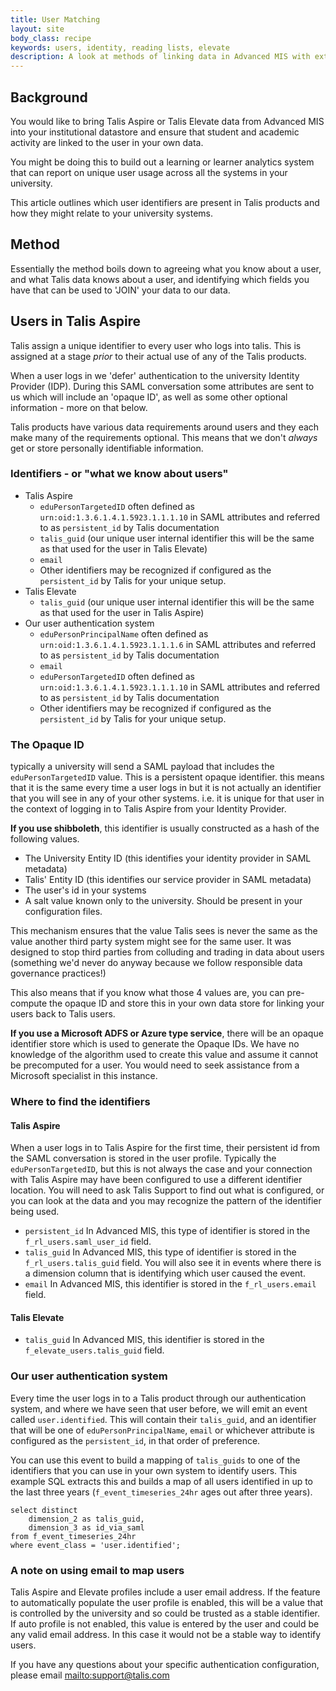 ```yaml
---
title: User Matching
layout: site
body_class: recipe
keywords: users, identity, reading lists, elevate
description: A look at methods of linking data in Advanced MIS with external systems
---
```


## Background

You would like to bring Talis Aspire or Talis Elevate data from Advanced MIS into your institutional datastore and ensure that student and academic activity are linked to the user in your own data.

You might be doing this to build out a learning or learner analytics system that can report on unique user usage across all the systems in your university.

This article outlines which user identifiers are present in Talis products and how they might relate to your university systems.

## Method

Essentially the method boils down to agreeing what you know about a user, and what Talis data knows about a user, and identifying which fields you have that can be used to 'JOIN' your data to our data.

## Users in Talis Aspire

Talis assign a unique identifier to every user who logs into talis.  This is assigned at a stage _prior_ to their actual use of any of the Talis products.

When a user logs in we 'defer' authentication to the university Identity Provider (IDP). During this SAML conversation some attributes are sent to us which will include an 'opaque ID', as well as some other optional information - more on that below.

Talis products have various data requirements around users and they each make many of the requirements optional. This means that we don't _always_ get or store personally identifiable information.

### Identifiers - or "what we know about users"

* Talis Aspire
  * `eduPersonTargetedID` often defined as `urn:oid:1.3.6.1.4.1.5923.1.1.1.10` in SAML attributes and referred to as `persistent_id` by Talis documentation
  * `talis_guid` (our unique user internal identifier this will be the same as that used for the user in Talis Elevate)
  * `email`
  * Other identifiers may be recognized if configured as the `persistent_id` by Talis for your unique setup.
* Talis Elevate
  * `talis_guid` (our unique user internal identifier this will be the same as that used for the user in Talis Aspire)
* Our user authentication system
  * `eduPersonPrincipalName` often defined as `urn:oid:1.3.6.1.4.1.5923.1.1.1.6` in SAML attributes and referred to as `persistent_id` by Talis documentation
  * `email`
  * `eduPersonTargetedID` often defined as `urn:oid:1.3.6.1.4.1.5923.1.1.1.10` in SAML attributes and referred to as `persistent_id` by Talis documentation
  * Other identifiers may be recognized if configured as the `persistent_id` by Talis for your unique setup.

### The Opaque ID

typically a university will send a SAML payload that includes the `eduPersonTargetedID` value. This is a persistent opaque identifier. this means that it is the same every time a user logs in but it is not actually an identifier that you will see in any of your other systems. i.e. it is unique for that user in the context of logging in to Talis Aspire from your Identity Provider.

__If you use shibboleth__, this identifier is usually constructed as a hash of the following values.

* The University Entity ID (this identifies your identity provider in SAML metadata)
* Talis' Entity ID (this identifies our service provider in SAML metadata)
* The user's id in your systems
* A salt value known only to the university. Should be present in your configuration files.

This mechanism ensures that the value Talis sees is never the same as the value another third party system might see for the same user. It was designed to stop third parties from colluding and trading in data about users (something we'd never do anyway because we follow responsible data governance practices!)

This also means that if you know what those 4 values are, you can pre-compute the opaque ID and store this in your own data store for linking your users back to Talis users.

__If you use a Microsoft ADFS or Azure type service__, there will be an opaque identifier store which is used to generate the Opaque IDs. We have no knowledge of the algorithm used to create this value and assume it cannot be precomputed for a user. You would need to seek assistance from a Microsoft specialist in this instance.

### Where to find the identifiers

#### Talis Aspire

When a user logs in to Talis Aspire for the first time, their persistent id from the SAML conversation is stored in the user profile. Typically the `eduPersonTargetedID`, but this is not always the case and your connection with Talis Aspire may have been configured to use a different identifier location. You will need to ask Talis Support to find out what is configured, or you can look at the data and you may recognize the pattern of the identifier being used. 

* `persistent_id` In Advanced MIS, this type of identifier is stored in the `f_rl_users.saml_user_id` field.
* `talis_guid` In Advanced MIS, this type of identifier is stored in the `f_rl_users.talis_guid` field. You will also see it in events where there is a dimension column that is identifying which user caused the event.
* `email` In Advanced MIS, this identifier is stored in the `f_rl_users.email` field.

#### Talis Elevate

* `talis_guid` In Advanced MIS, this identifier is stored in the `f_elevate_users.talis_guid` field.

### Our user authentication system

Every time the user logs in to a Talis product through our authentication system, and where we have seen that user before, we will emit an event called `user.identified`. This will contain their `talis_guid`, and an identifier that will be one of `eduPersonPrincipalName`, `email` or whichever attribute is configured as the `persistent_id`, in that order of preference. 

You can use this event to build a mapping of `talis_guids` to one of the identifiers that you can use in your own system to identify users. This example SQL extracts this and builds a map of all users identified in up to the last three years (`f_event_timeseries_24hr` ages out after three years).

```redshift
select distinct
    dimension_2 as talis_guid, 
    dimension_3 as id_via_saml
from f_event_timeseries_24hr
where event_class = 'user.identified';
```


### A note on using email to map users

Talis Aspire and Elevate profiles include a user email address. If the feature to automatically populate the user profile is enabled, this will be a value that is controlled by the university and so could be trusted as a stable identifier. If auto profile is not enabled, this value is entered by the user and could be any valid email address. In this case it would not be a stable way to identify users.

If you have any questions about your specific authentication configuration, please email [mailto:support@talis.com](support@talis.com)